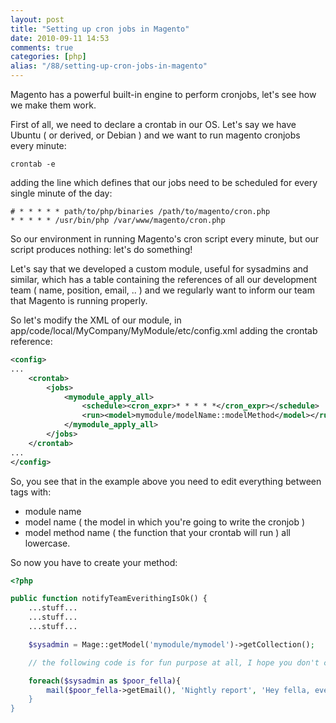 ```yaml
---
layout: post
title: "Setting up cron jobs in Magento"
date: 2010-09-11 14:53
comments: true
categories: [php]
alias: "/88/setting-up-cron-jobs-in-magento"
---
```


Magento has a powerful built-in engine to perform cronjobs, let's see how we make them work.
<!-- more -->

First of all, we need to declare a crontab in our OS. Let's say we have Ubuntu ( or derived, or Debian ) and we want to run magento cronjobs every minute:

```
crontab -e
```

adding the line which defines that our jobs need to be scheduled for every single minute of the day:

```
# * * * * * path/to/php/binaries /path/to/magento/cron.php
* * * * * /usr/bin/php /var/www/magento/cron.php
```

So our environment in running Magento's cron script every minute, but our script produces nothing: let's do something!

Let's say that we developed a custom module, useful for sysadmins and similar, which has a table containing the references of all our development team ( name, position, email, .. ) and we regularly want to inform our team that Magento is running properly.

So let's modify the XML of our module, in app/code/local/MyCompany/MyModule/etc/config.xml adding the crontab reference:

``` xml
<config>
...
    <crontab>
        <jobs>
            <mymodule_apply_all>
                <schedule><cron_expr>* * * * *</cron_expr></schedule>
                <run><model>mymodule/modelName::modelMethod</model></run>
            </mymodule_apply_all>
        </jobs>
    </crontab>
...
</config>
```

So, you see that in the example above you need to edit everything between tags with:

* module name
* model name ( the model in which you're going to write the cronjob )
* model method name ( the function that your crontab will run )
all lowercase.

So now you have to create your method:

``` php app/code/local/MyCompany/MyModule/Model/modelName.php
<?php

public function notifyTeamEverithingIsOk() {
    ...stuff...
    ...stuff...
    ...stuff... 

    $sysadmin = Mage::getModel('mymodule/mymodel')->getCollection();

    // the following code is for fun purpose at all, I hope you don't code this way! ;-)

    foreach($sysadmin as $poor_fella){
        mail($poor_fella->getEmail(), 'Nightly report', 'Hey fella, everything's fine!');
    }
}
```
